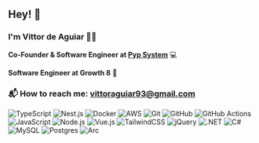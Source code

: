 ## Hey! 🖖

### I'm Vittor de Aguiar 😶‍🌫️

**Co-Founder & Software Engineer at [Pyp System](https://github.com/pypsystem)** 💻

**Software Engineer at Growth 8** 🏫

### 📬 How to reach me: vittoraguiar93@gmail.com

![TypeScript](https://img.shields.io/badge/TypeScript-3178C6?logo=typescript&logoColor=fff)
![Nest.js](https://img.shields.io/badge/Nest.js-%23E0234E.svg?&logo=NestJS&logoColor=red)
![Docker](https://img.shields.io/badge/Docker-2496ED?logo=docker&logoColor=fff)
![AWS](https://img.shields.io/badge/AWS-%23FF9900.svg?logo=amazon-web-services&logoColor=white)
![Git](https://img.shields.io/badge/Git-F05032?logo=git&logoColor=fff)
![GitHub](https://img.shields.io/badge/GitHub-%23121011.svg?logo=github&logoColor=white)
![GitHub Actions](https://img.shields.io/badge/GitHub_Actions-2088FF?logo=github-actions&logoColor=white)
![JavaScript](https://img.shields.io/badge/JavaScript-F7DF1E?logo=javascript&logoColor=000)
![Node.js](https://img.shields.io/badge/-Node.js-6DA55F?&logo=Node.js&logoColor=white)
![Vue.js](https://img.shields.io/badge/Vue.js-4FC08D?logo=vuedotjs&logoColor=fff)
![TailwindCSS](https://img.shields.io/badge/Tailwind%20CSS-%2338B2AC.svg?logo=tailwind-css&logoColor=white)
![jQuery](https://img.shields.io/badge/jQuery-0769AD?logo=jquery&logoColor=fff)
![.NET](https://img.shields.io/badge/.NET-512BD4?logo=dotnet&logoColor=fff)
![C#](https://img.shields.io/badge/C%23-%23239120.svg?logo=csharp&logoColor=white)
![MySQL](https://img.shields.io/badge/MySQL-4479A1?logo=mysql&logoColor=fff)
![Postgres](https://img.shields.io/badge/Postgres-%23316192.svg?logo=postgresql&logoColor=white)
![Arc](https://img.shields.io/badge/Arc-FCBFBD?logo=arc&logoColor=000)
